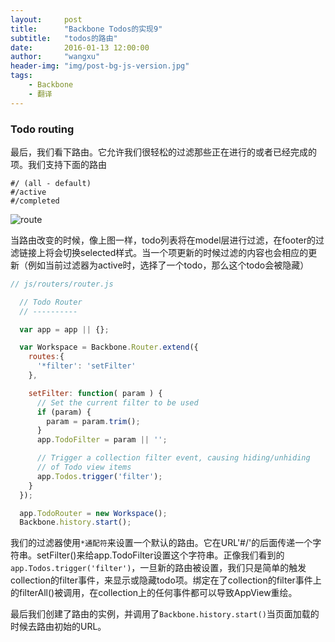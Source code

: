 ```yaml
---
layout:     post
title:      "Backbone Todos的实现9"
subtitle:   "todos的路由"
date:       2016-01-13 12:00:00
author:     "wangxu"
header-img: "img/post-bg-js-version.jpg"
tags:
    - Backbone
    - 翻译
---
```


### Todo routing

最后，我们看下路由。它允许我们很轻松的过滤那些正在进行的或者已经完成的项。我们支持下面的路由

```
#/ (all - default)
#/active
#/completed
```

![route](https://addyosmani.com/backbone-fundamentals/img/todos_e.png)

当路由改变的时候，像上图一样，todo列表将在model层进行过滤，在footer的过滤链接上将会切换selected样式。当一个项更新的时候过滤的内容也会相应的更新（例如当前过滤器为active时，选择了一个todo，那么这个todo会被隐藏）

```javascript
// js/routers/router.js

  // Todo Router
  // ----------

  var app = app || {};

  var Workspace = Backbone.Router.extend({
    routes:{
      '*filter': 'setFilter'
    },

    setFilter: function( param ) {
      // Set the current filter to be used
      if (param) {
        param = param.trim();
      }
      app.TodoFilter = param || '';

      // Trigger a collection filter event, causing hiding/unhiding
      // of Todo view items
      app.Todos.trigger('filter');
    }
  });

  app.TodoRouter = new Workspace();
  Backbone.history.start();
```

我们的过滤器使用`*通配符`来设置一个默认的路由。它在URL'#/'的后面传递一个字符串。setFilter()来给app.TodoFilter设置这个字符串。正像我们看到的`app.Todos.trigger('filter')`，一旦新的路由被设置，我们只是简单的触发collection的filter事件，来显示或隐藏todo项。绑定在了collection的filter事件上的filterAll()被调用，在collection上的任何事件都可以导致AppView重绘。

最后我们创建了路由的实例，并调用了`Backbone.history.start()`当页面加载的时候去路由初始的URL。

